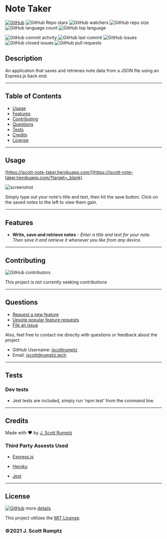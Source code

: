 # Note Taker
    
[![GitHub](https://img.shields.io/github/license/jscottrumptz/note-taker)](https://github.com/jscottrumptz/note-taker/blob/main/LICENSE/?target=_blank)
![GitHub Repo stars](https://img.shields.io/github/stars/jscottrumptz/note-taker?style=social)
![GitHub watchers](https://img.shields.io/github/watchers/jscottrumptz/note-taker?style=social)
![GitHub repo size](https://img.shields.io/github/repo-size/jscottrumptz/note-taker)
![GitHub language count](https://img.shields.io/github/languages/count/jscottrumptz/note-taker)
![GitHub top language](https://img.shields.io/github/languages/top/jscottrumptz/note-taker)

![GitHub commit activity](https://img.shields.io/github/commit-activity/m/jscottrumptz/note-taker)
![GitHub last commit](https://img.shields.io/github/last-commit/jscottrumptz/note-taker)
![GitHub issues](https://img.shields.io/github/issues-raw/jscottrumptz/note-taker)
![GitHub closed issues](https://img.shields.io/github/issues-closed-raw/jscottrumptz/note-taker)
![GitHub pull requests](https://img.shields.io/github/issues-pr-raw/jscottrumptz/note-taker)

## Description
An application that saves and retrieves note data from a JSON file using an Express.js back end.  

---
## Table of Contents


* [Usage](#usage)
* [Features](#features)
* [Contributing](#contributing)
* [Questions](#questions)
* [Tests](#tests)
* [Credits](#credits)
* [License](#license)



---
## Usage 
[https://jscott-note-taker.herokuapp.com/](https://jscott-note-taker.herokuapp.com/?target=_blank)
    
![screenshot](https://user-images.githubusercontent.com/74981245/108595336-f9bfd080-7344-11eb-94c9-41cca8db9d11.png)

Simply type out your note's title and text, then hit the save button. Click on the saved notes to the left to view them gain.

---

## Features
- **Write, save and retrieve notes** - *Enter a title and text for your note. Then save it and retrieve it whenever you like from any device.*


---
## Contributing
![GitHub contributors](https://img.shields.io/github/contributors/jscottrumptz/note-taker)

This project is not currently seeking contributions

---
## Questions

- [Request a new feature](mailto:jscott@rumptz.tech?subject=Feature%20request%20for%20note-taker)
- [Upvote popular feature requests](https://github.com/jscottrumptz/note-taker/issues?q=is%3Aopen+is%3Aissue+label%3Afeature-request+sort%3Areactions-%2B1-desc?target=_blank)
- [File an issue](https://github.com/jscottrumptz/note-taker/issues/new/?target=_blank)

Also, feel free to contact me directly with questions or feedback about the project
- GitHub Username: [jscottrumptz](https://github.com/jscottrumptz?target=_blank)
- Email: [jscott@rumptz.tech](mailto:jscott@rumptz.tech?subject=Question%20about%20note-taker)


---

## Tests


### Dev tests
- Jest tests are included, simply run 'npm test' from the command line.


---
## Credits
Made with ❤️ by [J. Scott Rumptz](https://github.com/jscottrumptz/?target=_blank)

### Third Party Assests Used
- [Express.js](https://expressjs.com/?target=_blank)
                    
- [Heroku](https://heroku.com/?target=_blank)

- [Jest](https://www.npmjs.com/package/jest?target=_blank)
                    



---

## License
[![GitHub](https://img.shields.io/github/license/jscottrumptz/note-taker)](https://github.com/jscottrumptz/note-taker/blob/main/LICENSE/?target=_blank) more [details](https://github.com/jscottrumptz/note-taker/blob/main/LICENSE/?target=_blank)

This project utilizes the [MIT License](https://github.com/jscottrumptz/note-taker/blob/main/LICENSE/?target=_blank).

### ©️2021 J. Scott Rumptz


